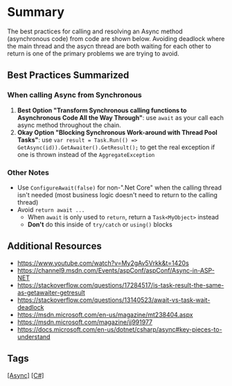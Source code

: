 # Summary
The best practices for calling and resolving an Async method (asynchronous code) from code are shown below. Avoiding deadlock where the main thread and the asycn thread are both waiting for each other to return is one of the primary problems we are trying to avoid.

## Best Practices Summarized

### When calling Async from Synchronous
1. **Best Option "Transform Synchronous calling functions to Asynchronous Code All the Way Through"**: use `await` as your call each async method throughout the chain.
2. **Okay Option "Blocking Synchronous Work-around with Thread Pool Tasks"**: use `var result = Task.Run(() => GetAsync(id)).GetAwaiter().GetResult();` to get the real exception if one is thrown instead of the `AggregateException`

### Other Notes  
- Use `ConfigureAwait(false)` for non-".Net Core" when the calling thread isn't needed (most business logic doesn't need to return to the calling thread)
- Avoid `return await ...`
  - When `await` is only used to `return`, return a `Task<MyObject>` instead
  - **Don't** do this inside of `try/catch` or `using()` blocks


## Additional Resources
- https://www.youtube.com/watch?v=My2gAv5Vrkk&t=1420s
- https://channel9.msdn.com/Events/aspConf/aspConf/Async-in-ASP-NET
- https://stackoverflow.com/questions/17284517/is-task-result-the-same-as-getawaiter-getresult
- https://stackoverflow.com/questions/13140523/await-vs-task-wait-deadlock
- https://msdn.microsoft.com/en-us/magazine/mt238404.aspx
- https://msdn.microsoft.com/magazine/jj991977
- https://docs.microsoft.com/en-us/dotnet/csharp/async#key-pieces-to-understand


## Tags
[[Async]](https://code.cmich.edu/search?project_id=365&repository_ref=master&scope=wiki_blobs&search=AsyncTag)
[[C#]](https://code.cmich.edu/search?project_id=365&repository_ref=master&scope=wiki_blobs&search=CSharpTag)